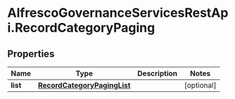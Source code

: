 # AlfrescoGovernanceServicesRestApi.RecordCategoryPaging

## Properties
Name | Type | Description | Notes
------------ | ------------- | ------------- | -------------
**list** | [**RecordCategoryPagingList**](RecordCategoryPagingList.md) |  | [optional] 


